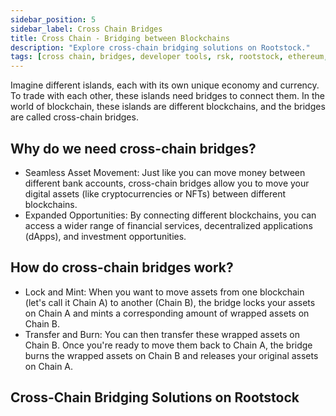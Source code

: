 ```yaml
---
sidebar_position: 5
sidebar_label: Cross Chain Bridges
title: Cross Chain - Bridging between Blockchains
description: "Explore cross-chain bridging solutions on Rootstock." 
tags: [cross chain, bridges, developer tools, rsk, rootstock, ethereum, dApps, smart contracts]
---
```


Imagine different islands, each with its own unique economy and currency. To trade with each other, these islands need bridges to connect them. In the world of blockchain, these islands are different blockchains, and the bridges are called cross-chain bridges.

## Why do we need cross-chain bridges?

* Seamless Asset Movement: Just like you can move money between different bank accounts, cross-chain bridges allow you to move your digital assets (like cryptocurrencies or NFTs) between different blockchains.
* Expanded Opportunities: By connecting different blockchains, you can access a wider range of financial services, decentralized applications (dApps), and investment opportunities.

## How do cross-chain bridges work?

* Lock and Mint: When you want to move assets from one blockchain (let's call it Chain A) to another (Chain B), the bridge locks your assets on Chain A and mints a corresponding amount of wrapped assets on Chain B.
* Transfer and Burn: You can then transfer these wrapped assets on Chain B. Once you're ready to move them back to Chain A, the bridge burns the wrapped assets on Chain B and releases your original assets on Chain A.

## Cross-Chain Bridging Solutions on Rootstock

<CardsGrid>
  <CardsGridItem
    title="Token Bridge"
    subtitle="cross-chain"
    color="green"
    description="Token Bridge dApp allow for easy movement your ERC-20 tokens (tokens on the Ethereum network) between Ethereum and Rootstock using the user-friendly Tokenbridge dApp."
    linkHref="/resources/guides/tokenbridge/"
    linkTitle="Start Bridging"
  />
   <CardsGridItem
    title="PowPeg App"
    subtitle="cross-chain"
    color="green"
    description="Convert BTC to RBTC and vice versa. It is secured by the PowPeg protocol, which is a unique protocol that secures the locked bitcoins with the same Bitcoin hashrate that establishes consensus."
    linkHref="/resources/guides/tokenbridge/"
    linkTitle="Start Bridging"
  />
  <CardsGridItem
    title="Router Protocol"
    subtitle="cross-chain"
    color="green"
    description="Router Protocol enables communication and interaction between different networks (Layer 1) regardless of their underlying technology."
    linkHref="https://powpeg.rootstock.io/"
    linkTitle="Start Bridging"
  />
  <CardsGridItem
    title="Wormhole"
    subtitle="cross-chain"
    color="green"
    description="Wormhole provides developers with all the resources and tools they need to create dApps that leverage the power of multiple blockchains, including Rootstock."
    linkHref="https://wormhole.com/docs/build/start-building/supported-networks/evm/#rootstock"
    linkTitle="Start Bridging"
  />
</CardsGrid>